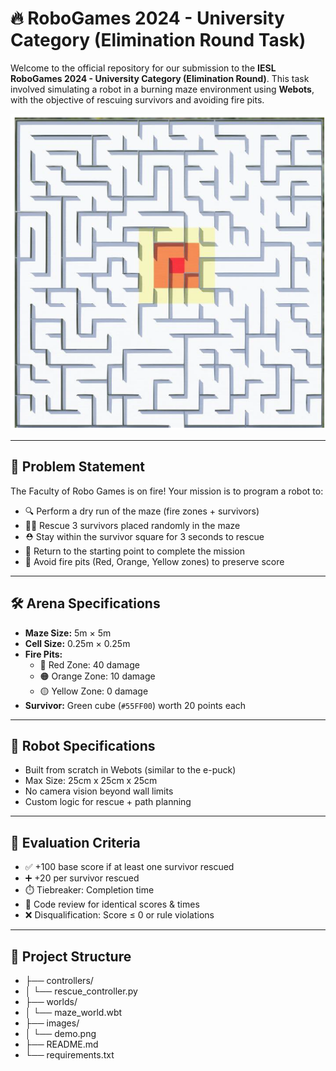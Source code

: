 # 🔥 RoboGames 2024 - University Category (Elimination Round Task)

Welcome to the official repository for our submission to the **IESL RoboGames 2024 - University Category (Elimination Round)**. This task involved simulating a robot in a burning maze environment using **Webots**, with the objective of rescuing survivors and avoiding fire pits.

![Task Demo](maze.png) <!-- Replace with your actual image path -->

---

## 🧠 Problem Statement

The Faculty of Robo Games is on fire! Your mission is to program a robot to:

- 🔍 Perform a dry run of the maze (fire zones + survivors)
- 🧑‍🚒 Rescue 3 survivors placed randomly in the maze
- ⛑️ Stay within the survivor square for 3 seconds to rescue
- 🚪 Return to the starting point to complete the mission
- 🧯 Avoid fire pits (Red, Orange, Yellow zones) to preserve score

---

## 🛠️ Arena Specifications

- **Maze Size:** 5m × 5m  
- **Cell Size:** 0.25m × 0.25m  
- **Fire Pits:**  
  - 🔴 Red Zone: 40 damage  
  - 🟠 Orange Zone: 10 damage  
  - 🟡 Yellow Zone: 0 damage  
- **Survivor:** Green cube (`#55FF00`) worth 20 points each

---

## 🤖 Robot Specifications

- Built from scratch in Webots (similar to the e-puck)
- Max Size: 25cm x 25cm x 25cm
- No camera vision beyond wall limits
- Custom logic for rescue + path planning

---

## 🧪 Evaluation Criteria

- ✅ +100 base score if at least one survivor rescued  
- ➕ +20 per survivor rescued  
- ⏱️ Tiebreaker: Completion time  
- 📜 Code review for identical scores & times  
- ❌ Disqualification: Score ≤ 0 or rule violations  

---

## 📂 Project Structure

- ├── controllers/
- │ └── rescue_controller.py
- ├── worlds/
- │ └── maze_world.wbt
- ├── images/
- │ └── demo.png
- ├── README.md
- └── requirements.txt
